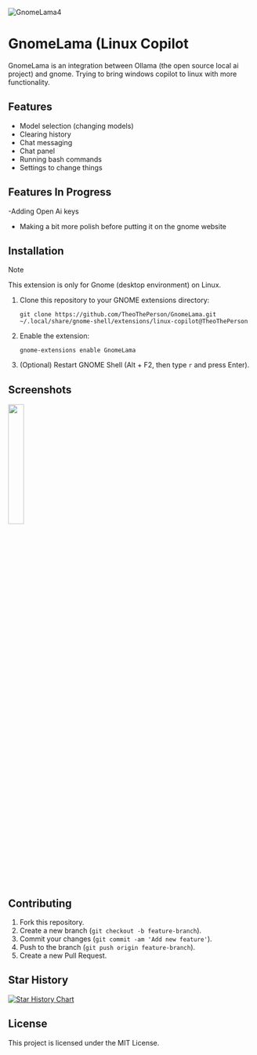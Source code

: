 ![GnomeLama4](https://github.com/user-attachments/assets/64b8c9e7-cd14-4adf-92d4-e92d7aac13d9)

# GnomeLama (Linux Copilot

GnomeLama is an integration between Ollama (the open source local ai project) and gnome. Trying to bring windows copilot to linux with more functionality.

## Features
- Model selection (changing models)
- Clearing history
- Chat messaging
- Chat panel
- Running bash commands
- Settings to change things

## Features In Progress

-Adding Open Ai keys
- Making a bit more polish before putting it on the gnome website

## Installation

> [!NOTE]
> This extension is only for Gnome (desktop environment) on Linux.

1. Clone this repository to your GNOME extensions directory:
	```
	git clone https://github.com/TheoThePerson/GnomeLama.git ~/.local/share/gnome-shell/extensions/linux-copilot@TheoThePerson
	```
2. Enable the extension:
	```
	gnome-extensions enable GnomeLama
	```
3. (Optional) Restart GNOME Shell (Alt + F2, then type `r` and press Enter).

## Screenshots

<img src="https://github.com/user-attachments/assets/6649b93a-eefb-480b-a376-791b809f1dd0" width="25%">

 
## Contributing

1. Fork this repository.
2. Create a new branch (`git checkout -b feature-branch`).
3. Commit your changes (`git commit -am 'Add new feature'`).
4. Push to the branch (`git push origin feature-branch`).
5. Create a new Pull Request.

## Star History

[![Star History Chart](https://api.star-history.com/svg?repos=TheoThePerson/GnomeLama&type=Date)](https://star-history.com/#TheoThePerson/GnomeLama&Date)


## License

This project is licensed under the MIT License.
